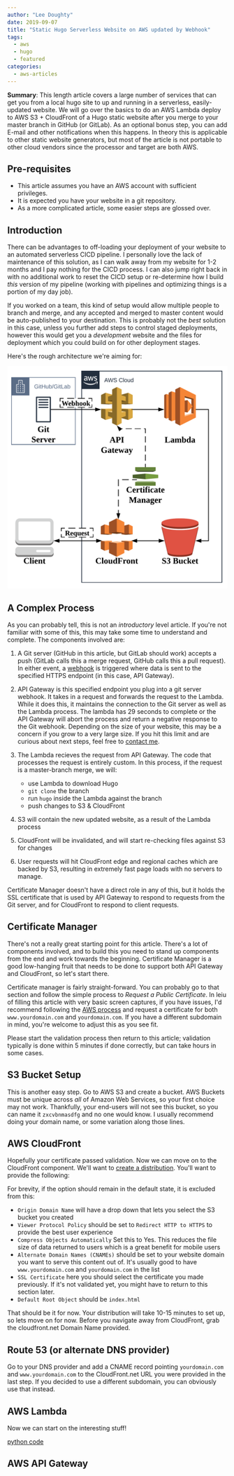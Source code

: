```yaml
---
author: "Lee Doughty"
date: 2019-09-07
title: "Static Hugo Serverless Website on AWS updated by Webhook"
tags:
  - aws
  - hugo
  - featured
categories:
  - aws-articles
---
```


**Summary**: This length article covers a large number of services that can get you from a local hugo site to up and running in a serverless, easily-updated website. We will go over the basics to do an AWS Lambda deploy to AWS S3 + CloudFront of a Hugo static website after you merge to your master branch in GitHub (or GitLab). As an optional bonus step, you can add E-mail and other notifications when this happens. In theory this is applicable to other static website generators, but most of the article is not portable to other cloud vendors since the processor and target are both AWS.

<!--more-->

## Pre-requisites

* This article assumes you have an AWS account with sufficient privileges.
* It is expected you have your website in a git repository.
* As a more complicated article, some easier steps are glossed over.


## Introduction

There can be advantages to off-loading your deployment of your website to an automated serverless CICD pipeline. I personally love the lack of maintenance of this solution, as I can walk away from my website for 1-2 months and I pay nothing for the CICD process. I can also jump right back in with no additional work to reset the CICD setup or re-determine how I build _this_ version of my pipeline (working with pipelines and optimizing things is a portion of my day job).

If you worked on a team, this kind of setup would allow multiple people to branch and merge, and any accepted and merged to master content would be auto-published to your destination. This is probably not the _best_ solution in this case, unless you further add steps to control staged deployments, however this would get you a _development_ website and the files for deployment which you could build on for other deployment stages.

Here's the rough architecture we're aiming for:

![Github to AWS Serverless architecture diagram showing the git webhook passing through API Gateway to Lambda to run custom code that pushes content to S3 and is served by CloudFront](github-deploy-architecture.png)

## A Complex Process

As you can probably tell, this is not an _introductory_ level article. If you're not familiar with some of this, this may take some time to understand and complete. The components involved are:

1. A Git server (GitHub in this article, but GitLab should work) accepts a push (GitLab calls this a merge request, GitHub calls this a pull request). In either event, a [webhook](https://en.wikipedia.org/wiki/Webhook) is triggered where data is sent to the specified HTTPS endpoint (in this case, API Gateway).

2. API Gateway is this specified endpoint you plug into a git server webhook. It takes in a request and forwards the request to the Lambda. While it does this, it maintains the connection to the Git server as well as the Lambda process. The lambda has 29 seconds to complete or the API Gateway will abort the process and return a negative response to the Git webhook. Depending on the size of your website, this may be a concern if you grow to a very large size. If you hit this limit and are curious about next steps, feel free to [contact me](https://ldoughty.com/about).

3. The Lambda recieves the request from API Gateway. The code that processes the request is entirely custom. In this process, if the request is a master-branch merge, we will:

   * use Lambda to download Hugo
   * `git clone` the branch
   * run `hugo` inside the Lambda against the branch
   * push changes to S3 & CloudFront

4. S3 will contain the new updated website, as a result of the Lambda process

5. CloudFront will be invalidated, and will start re-checking files against S3 for changes

6. User requests will hit CloudFront edge and regional caches which are backed by S3, resulting in extremely fast page loads with no servers to manage.

Certificate Manager doesn't have a direct role in any of this, but it holds the SSL certificate that is used by API Gateway to respond to requests from the Git server, and for CloudFront to respond to client requests.

## Certificate Manager

There's not a really great starting point for this article. There's a lot of components involved, and to build this you need to stand up components from the end and work towards the beginning. Certificate Manager is a good low-hanging fruit that needs to be done to support both API Gateway and CloudFront, so let's start there.

Certificate manager is fairly straight-forward. You can probably go to that section and follow the simple process to _Request a Public Certificate_. In leiu of filling this article with very basic screen captures, if you have issues, I'd recommend following the [AWS process](https://docs.aws.amazon.com/acm/latest/userguide/gs-acm-request-public.html) and request a certificate for both `www.yourdomain.com` and `yourdomain.com`. If you have a different subdomain in mind, you're welcome to adjust this as you see fit.

Please start the validation process then return to this article; validation typically is done within 5 minutes if done correctly, but can take hours in some cases.

## S3 Bucket Setup

This is another easy step. Go to AWS S3 and create a bucket. AWS Buckets must be unique across _all_ of Amazon Web Services, so your first choice may not work. Thankfully, your end-users will not see this bucket, so you can name it `zxcvbnmasdfg` and no one would know. I usually recommend doing your domain name, or some variation along those lines.

## AWS CloudFront

Hopefully your certificate passed validation. Now we can move on to the CloudFront component. We'll want to [create a distribution](https://console.aws.amazon.com/cloudfront/home?region=us-east-1#create-distribution). You'll want to provide the following:

For brevity, if the option should remain in the default state, it is excluded from this:

* `Origin Domain Name` will have a drop down that lets you select the S3 bucket you created
* `Viewer Protocol Policy` should be set to `Redirect HTTP to HTTPS` to provide the best user experience
* `Compress Objects Automatically` Set this to Yes. This reduces the file size of data returned to users which is a great benefit for mobile users
* `Alternate Domain Names (CNAMEs)` should be set to your website domain you want to serve this content out of. It's usually good to have `www.yourdomain.com` and `yourdomain.com` in the list
* `SSL Certificate` here you should select the certificate you made previously. If it's not validated yet, you might have to return to this section later.
* `Default Root Object` should be `index.html`

That should be it for now. Your distribution will take 10-15 minutes to set up, so lets move on for now. Before you navigate away from CloudFront, grab the cloudfront.net Domain Name provided.

## Route 53 (or alternate DNS provider)

Go to your DNS provider and add a CNAME record pointing `yourdomain.com` and `www.yourdomain.com` to the CloudFront.net URL you were provided in the last step. If you decided to use a different subdomain, you can obviously use that instead.

## AWS Lambda

Now we can start on the interesting stuff!

[python code](lambda_function.py.txt)

## AWS API Gateway


